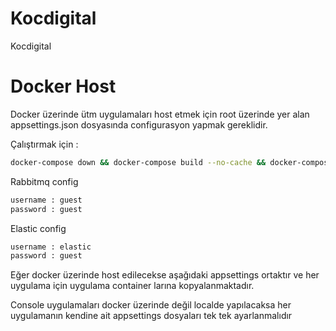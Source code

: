 # Kocdigital
Kocdigital

# Docker Host

Docker üzerinde ütm uygulamaları host etmek için root üzerinde yer alan appsettings.json dosyasında configurasyon yapmak gereklidir.

Çalıştırmak için : 
```sh
docker-compose down && docker-compose build --no-cache && docker-compose up
```

Rabbitmq config
```sh
username : guest
password : guest
```

Elastic config
```sh
username : elastic
password : guest
```

Eğer docker üzerinde host edilecekse aşağıdaki appsettings ortaktır ve her uygulama için uygulama container larına kopyalanmaktadır.

Console uygulamaları docker üzerinde değil localde yapılacaksa her uygulamanın kendine ait appsettings dosyaları tek tek ayarlanmalıdır